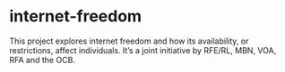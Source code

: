 # internet-freedom
This project explores internet freedom and how its availability, or restrictions, affect individuals. It’s a joint initiative by RFE/RL, MBN, VOA, RFA and the OCB.
